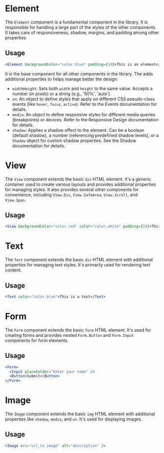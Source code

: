 # Element

The `Element` component is a fundamental component in the library. It is responsible for handling a large part of the styles of the other components. It takes care of responsiveness, shadow, margins, and padding among other properties.

## Usage

```jsx
<Element backgroundColor="color.blue" padding={10}>This is an element</Element>
```

It is the base component for all other components in the library. The adds additional properties to helps manage better the design:

- `widthHeight`: Sets both `width` and `height` to the same value. Accepts a number (in pixels) or a string (e.g., '50%', 'auto').
- `on`: An object to define styles that apply on different CSS pseudo-class events (like `hover`, `focus`, `active`). Refer to the Events documentation for details.
- `media`: An object to define responsive styles for different media queries (breakpoints) or devices. Refer to the Responsive Design documentation for details.
- `shadow`: Applies a shadow effect to the element. Can be a boolean (default shadow), a number (referencing predefined shadow levels), or a `Shadow` object for custom shadow properties. See the Shadow documentation for details.

# View

The `View` component extends the basic `div` HTML element. It's a generic container used to create various layouts and provides additional properties for managing styles. It also provides several other components for convenience, including `View.Div`, `View.SafeArea`, `View.Scroll`, and `View.Span`.

## Usage

```jsx
<View backgroundColor="color.red" color="color.white" padding={20}>This is a view</View>
```

# Text

The `Text` component extends the basic `div` HTML element with additional properties for managing text styles. It's primarily used for rendering text content.

## Usage

```jsx
<Text color="color.blue">This is a text</Text>
```

# Form

The `Form` component extends the basic `form` HTML element. It's used for creating forms and provides nested `Form.Button` and `Form.Input` components for form elements.

## Usage

```jsx
<Form>
  <Input placeholder="Enter your name" />
  <Button>Submit</Button>
</Form>
```

# Image

The `Image` component extends the basic `img` HTML element with additional properties like `shadow`, `media`, and `on`. It's used for displaying images.

## Usage

```jsx
<Image src="url_to_image" alt="description" />
```